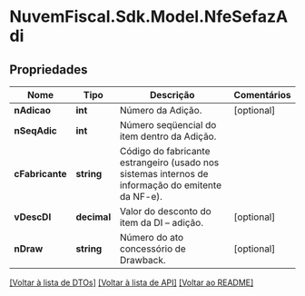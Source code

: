 # NuvemFiscal.Sdk.Model.NfeSefazAdi

## Propriedades

Nome | Tipo | Descrição | Comentários
------------ | ------------- | ------------- | -------------
**nAdicao** | **int** | Número da Adição. | [optional] 
**nSeqAdic** | **int** | Número seqüencial do item dentro da Adição. | 
**cFabricante** | **string** | Código do fabricante estrangeiro (usado nos sistemas internos de informação do emitente da NF-e). | 
**vDescDI** | **decimal** | Valor do desconto do item da DI – adição. | [optional] 
**nDraw** | **string** | Número do ato concessório de Drawback. | [optional] 

[[Voltar à lista de DTOs]](../README.md#documentation-for-models) [[Voltar à lista de API]](../README.md#documentation-for-api-endpoints) [[Voltar ao README]](../README.md)

